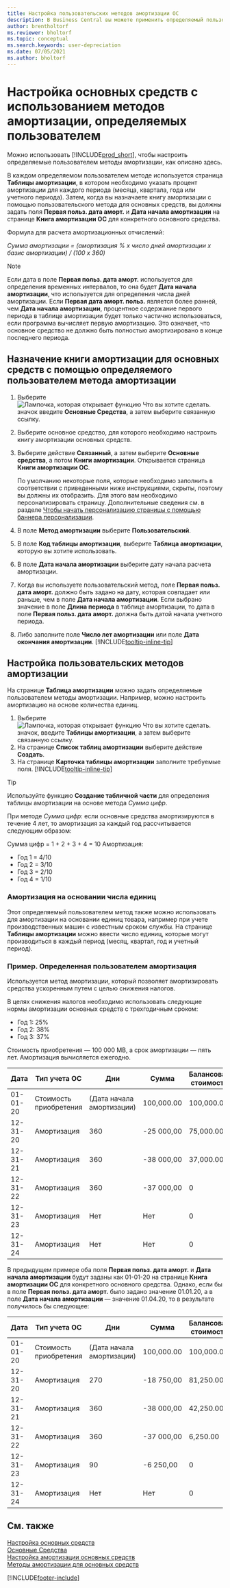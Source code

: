```yaml
---
title: Настройка пользовательских методов амортизации ОС
description: В Business Central вы можете применить определяемый пользователем метод амортизации для определения метода амортизации вашего ОС на странице «Карточка основных средств».
author: brentholtorf
ms.reviewer: bholtorf
ms.topic: conceptual
ms.search.keywords: user-depreciation
ms.date: 07/05/2021
ms.author: bholtorf
---
```


# <a name="set-up-fixed-assets-with-user-defined-depreciation-methods"></a>Настройка основных средств с использованием методов амортизации, определяемых пользователем

Можно использовать [!INCLUDE[prod_short](includes/prod_short.md)], чтобы настроить определяемые пользователем методы амортизации, как описано здесь.

В каждом определяемом пользователем методе используется страница **Таблицы амортизации**, в котором необходимо указать процент амортизации для каждого периода (месяца, квартала, года или учетного периода). Затем, когда вы назначаете книгу амортизации с помощью пользовательского метода для основных средств, вы должны задать поля **Первая польз. дата аморт.** и **Дата начала амортизации** на странице **Книга амортизации ОС** для конкретного основного средства.  

Формула для расчета амортизационных отчислений:  

*Сумма амортизации = (амортизация % x число дней амортизации x базис амортизации) / (100 x 360)*


> [!NOTE]  
> Если дата в поле **Первая польз. дата аморт.** используется для определения временных интервалов, то она будет **Дата начала амортизации**, что используется для определения числа дней амортизации. Если **Первая дата аморт. польз.** является более ранней, чем **Дата начала амортизации**, процентное содержание первого периода в таблице амортизации будет только частично использоваться, если программа вычисляет первую амортизацию. Это означает, что основное средство не должно быть полностью амортизировано в конце последнего периода.

## <a name="to-assign-a-depreciation-book-to-a-fixed-asset-with-a-user-defined-depreciation-method"></a>Назначение книги амортизации для основных средств с помощью определяемого пользователем метода амортизации

1. Выберите ![Лампочка, которая открывает функцию Что вы хотите сделать.](media/ui-search/search_small.png "Что вы хотите сделать") значок введите **Основные Средства**, а затем выберите связанную ссылку.
2. Выберите основное средство, для которого необходимо настроить книгу амортизации основных средств.
3. Выберите действие **Связанный**, а затем выберите **Основные средства**, а потом **Книги амортизации**. Открывается страница **Книги амортизации ОС**.

   По умолчанию некоторые поля, которые необходимо заполнить в соответствии с приведенными ниже инструкциями, скрыты, поэтому вы должны их отобразить. Для этого вам необходимо персонализировать страницу. Дополнительные сведения см. в разделе [Чтобы начать персонализацию страницы с помощью баннера персонализации](ui-personalization-user.md#to-start-personalizing-a-page-through-the-personalizing-banner).
4. В поле **Метод амортизации** выберите **Пользовательский**.
5. В поле **Код таблицы амортизации**, выберите **Таблица амортизации**, которую вы хотите использовать.
6. В поле **Дата начала амортизации** выберите дату начала расчета амортизации.
7. Когда вы используете пользовательский метод, поле **Первая польз. дата аморт.** должно быть задано на дату, которая совпадает или раньше, чем в поле **Дата начала амортизации**. Если выбрано значение в поле **Длина периода** в таблице амортизации, то дата в поле **Первая польз. дата аморт.** должна быть датой начала учетного периода.
8. Либо заполните поле **Число лет амортизации** или поле **Дата окончания амортизации**. [!INCLUDE[tooltip-inline-tip](includes/tooltip-inline-tip_md.md)] 

## <a name="to-set-up-user-defined-depreciation-methods"></a>Настройка пользовательских методов амортизации

На странице **Таблица амортизации** можно задать определяемые пользователем методы амортизации. Например, можно настроить амортизацию на основе количества единиц.  

1. Выберите ![Лампочка, которая открывает функцию Что вы хотите сделать.](media/ui-search/search_small.png "Что вы хотите сделать") значок, введите **Таблицы амортизации**, а затем выберите связанную ссылку.  
2. На странице **Список таблиц амортизации** выберите действие **Создать**.  
3. На странице **Карточка таблицы амортизации** заполните требуемые поля. [!INCLUDE[tooltip-inline-tip](includes/tooltip-inline-tip_md.md)]  

> [!TIP]
> Используйте функцию **Создание табличной части** для определения таблицы амортизации на основе метода *Сумма цифр*.

При методе *Сумма цифр*: если основные средства амортизируются в течение 4 лет, то амортизация за каждый год рассчитывается следующим образом:

Сумма цифр = 1 + 2 + 3 + 4 = 10 Амортизация:

* Год 1 = 4/10  
* Год 2 = 3/10  
* Год 3 = 2/10  
* Год 4 = 1/10  

### <a name="depreciation-based-on-number-of-units"></a>Амортизация на основании числа единиц

Этот определяемый пользователем метод также можно использовать для амортизации на основании единиц товара, например при учете производственных машин с известным сроком службы. На странице **Таблицы амортизации** можно ввести число единиц, которые могут производиться в каждый период (месяц, квартал, год и учетный период).  

### <a name="example---user-defined-depreciation"></a>Пример. Определенная пользователем амортизация

Используется метод амортизации, который позволяет амортизировать средства ускоренным путем с целью снижения налогов.  

В целях снижения налогов необходимо использовать следующие нормы амортизации основных средств с трехгодичным сроком:  

* Год 1: 25%  
* Год 2: 38%  
* Год 3: 37%  

Стоимость приобретения — 100 000 МВ, а срок амортизации — пять лет. Амортизация вычисляется ежегодно.  

| Дата | Тип учета ОС | Дни | Сумма | Балансовая стоимость |
| --- | --- | --- | --- | --- |
| 01-01-20 |Стоимость приобретения |(Дата начала амортизации) |100,000.00 |100,000.00 |
| 12-31-20 |Амортизация |360 |-25 000,00 |75,000.00 |
| 12-31-21 |Амортизация |360 |-38 000,00 |37,000.00 |
| 12-31-22 |Амортизация |360 |-37 000,00 |0 |
| 12-31-23 |Амортизация |Нет |Нет |0 |
| 12-31-24 |Амортизация |Нет |Нет |0 |

В предыдущем примере оба поля **Первая польз. дата аморт.** и **Дата начала амортизации** будут заданы как 01-01-20 на странице **Книга амортизации ОС** для конкретного основного средства. Однако, если бы в поле **Первая польз. дата аморт.** было задано значение 01.01.20, а в поле **Дата начала амортизации** — значение 01.04.20, то в результате получилось бы следующее:  

| Дата | Тип учета ОС | Дни | Сумма | Балансовая стоимость |
| --- | --- | --- | --- | --- |
| 01-01-20 |Стоимость приобретения |(Дата начала амортизации) |100,000.00 |100,000.00 |
| 12-31-20 |Амортизация |270 |-18 750,00 |81,250.00 |
| 12-31-21 |Амортизация |360 |-38 000,00 |42,250.00 |
| 12-31-22 |Амортизация |360 |-37 000,00 |6,250.00 |
| 12-31-23 |Амортизация |90 |-6 250,00 |0 |
| 12-31-24 |Амортизация |Нет |Нет |0 |


## <a name="see-also"></a>См. также
[Настройка основных средств](fa-setup.md)  
[Основные Средства](fa-manage.md)  
[Настройка амортизации основных средств](fa-how-setup-depreciation.md)  
[Методы амортизации для основных средств](fa-depreciation-methods.md)

[!INCLUDE[footer-include](includes/footer-banner.md)]
